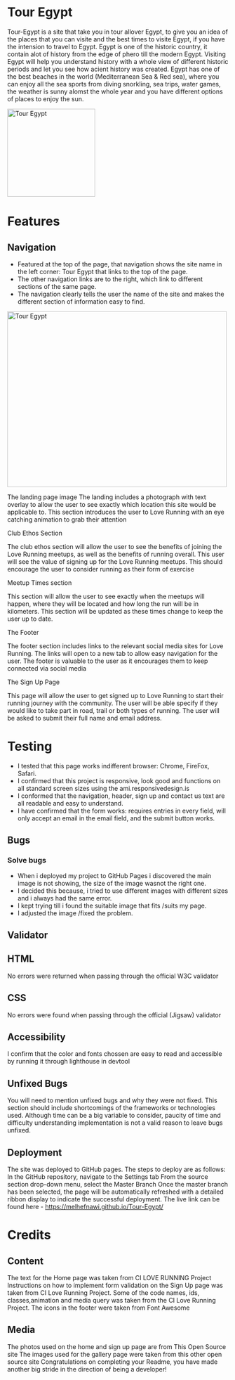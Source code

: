 # Tour Egypt

Tour-Egypt is a site that take you in tour allover Egypt, to give you an idea of the places that you can visite and the best times to visite Egypt, if you have the intension to travel to Egypt.
Egypt is one of the historic country, it contain alot of history from the edge of phero till the modern Egypt.
Visiting Egypt will help you understand history with a whole view of different historic periods and let you see how acient history was created.
Egypt has one of the best beaches in the world (Mediterranean Sea & Red sea), where you can enjoy all the sea sports from diving snorkling, sea trips, water games, the weather is sunny alomst the whole year and you have different options of places to enjoy the sun.

<img src="asset/images/Tour Egypt.PNG" alt="Tour Egypt" width="200" height="200">

# Features

## Navigation

- Featured at the top of the page, that navigation shows the site name in the left corner: Tour Egypt that links to the top of the page.
- The other navigation links are to the right, which link to different sections of the same page. 
- The navigation clearly tells the user the name of the site and makes the different section of information easy to find. 

<img src="asset/images/Capture.JPG" alt="Tour Egypt" width="500" height="400">

The landing page image
The landing includes a photograph with text overlay to allow the user to see exactly which location this site would be applicable to.
This section introduces the user to Love Running with an eye catching animation to grab their attention

Club Ethos Section

The club ethos section will allow the user to see the benefits of joining the Love Running meetups, as well as the benefits of running overall.
This user will see the value of signing up for the Love Running meetups. This should encourage the user to consider running as their form of exercise

Meetup Times section

This section will allow the user to see exactly when the meetups will happen, where they will be located and how long the run will be in kilometers.
This section will be updated as these times change to keep the user up to date.

The Footer

The footer section includes links to the relevant social media sites for Love Running. The links will open to a new tab to allow easy navigation for the user.
The footer is valuable to the user as it encourages them to keep connected via social media

The Sign Up Page

This page will allow the user to get signed up to Love Running to start their running journey with the community. The user will be able specify if they would like to take part in road, trail or both types of running. The user will be asked to submit their full name and email address.

# Testing
- I tested that this page works indifferent browser: Chrome, FireFox, Safari.
- I confirmed that this project is responsive, look good and functions on all standard screen sizes using the ami.responsivedesign.is
- I conformed that the navigation, header, sign up and contact us text are all readable and easy to understand.
- I have confirmed that the form works: requires entries in every field, will only accept an email in the email field, and the submit button works. 

## Bugs

### Solve bugs
- When i deployed my project to GitHub Pages i discovered the main image is not showing, the size of the image wasnot the right one.
- I decided this because, i tried to use different images with different sizes and i always had the same error.
- I kept trying till i found the suitable image that fits /suits my page.
- I adjusted the image /fixed the problem.

## Validator 

## HTML
No errors were returned when passing through the official W3C validator
## CSS
No errors were found when passing through the official (Jigsaw) validator
## Accessibility 
I confirm that the color and fonts chossen are easy to read and accessible by running it through lighthouse in devtool

## Unfixed Bugs
You will need to mention unfixed bugs and why they were not fixed. This section should include shortcomings of the frameworks or technologies used. Although time can be a big variable to consider, paucity of time and difficulty understanding implementation is not a valid reason to leave bugs unfixed.

## Deployment


The site was deployed to GitHub pages. The steps to deploy are as follows:
In the GitHub repository, navigate to the Settings tab
From the source section drop-down menu, select the Master Branch
Once the master branch has been selected, the page will be automatically refreshed with a detailed ribbon display to indicate the successful deployment.
The live link can be found here - https://melhefnawi.github.io/Tour-Egypt/

# Credits

## Content
The text for the Home page was taken from CI LOVE RUNNING Project
Instructions on how to implement form validation on the Sign Up page was taken from CI Love Running Project.
Some of the code names, ids, classes,animation and media query was taken from the CI Love Running Project.
The icons in the footer were taken from Font Awesome
## Media
The photos used on the home and sign up page are from This Open Source site
The images used for the gallery page were taken from this other open source site
Congratulations on completing your Readme, you have made another big stride in the direction of being a developer!

